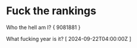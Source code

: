 # Fuck the rankings

Who the hell am I?
{ 9081881 }

What fucking year is it?
[ 2024-09-22T04:00:00Z ]
